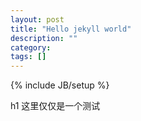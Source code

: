 ```yaml
---
layout: post
title: "Hello jekyll world"
description: ""
category: 
tags: []
---
```

{% include JB/setup %}

h1 这里仅仅是一个测试



